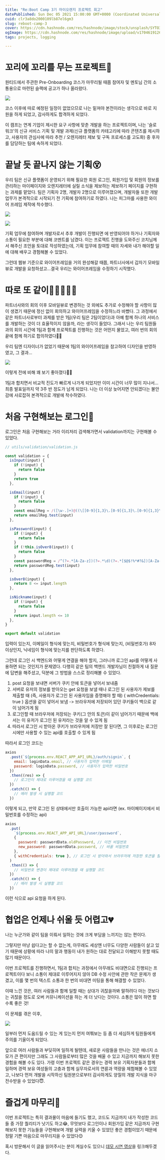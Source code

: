 ```yaml
---
title: "Re:Boot Camp 3기 마이오렌지 프로젝트 회고"
datePublished: Sun Dec 05 2021 15:00:00 GMT+0000 (Coordinated Universal Time)
cuid: clr3a8do2000109lb87el6gm3
slug: reboot-camp-3
cover: https://cdn.hashnode.com/res/hashnode/image/stock/unsplash/SYTO3xs06fU/upload/9851ad3e760eb2c305b284a1bbe4caea.jpeg
ogImage: https://cdn.hashnode.com/res/hashnode/image/upload/v1704619126890/b806ab74-06c1-4679-9a93-8d05ef17911d.png
tags: projects, logging

---
```


# 꼬리에 꼬리를 무는 프로젝트💫

원티드에서 주관한 Pre-Onboarding 코스가 마무리될 때쯤 참여자 및 멘토님 간의 소통용으로 마련된 슬랙에 공고가 하나 올라왔다.

![](https://images.velog.io/images/carmine/post/ef05dd09-0c0d-43dd-89a2-75b345501977/image.png)

코스 이후에 따로 예정된 일정이 없었으므로 나는 밑져야 본전이라는 생각으로 바로 지원을 하게 되었고, 감사하게도 합격하게 되었다.

이 캠프는 연계 기업이 제시한 요구 사항에 맞춘 개발을 하는 프로젝트이며, 나는 '슬로워크'의 신규 서비스 기획 및 개발 과제(신규 플랫폼의 카테고리에 따라 콘텐츠를 제시하고, 사용자의 관심사에 따라 추천 / 오렌지레터 제보 및 구독 프로세스를 고도화) 중 후자를 담당하는 팀에 속하게 되었다.

# 끝날 듯 끝나지 않는 기획😵

우리 팀은 신규 플랫폼이 운영되기 위해 필요한 회원 로그인, 회원가입 및 회원의 정보를 관리하는 마이페이지와 오렌지레터에 실릴 소식을 제보하는 제보하기 페이지를 구현하는 과제를 맡았다. 팀은 기획자 2명, 개발자 2명으로 이루어졌으며, 개발자들 또한 개발 업무가 본격적으로 시작되기 전 기획에 참여하기로 하였다. 나는 피그마를 사용한 와이어 프레임 제작에 착수했다.

![](https://images.velog.io/images/carmine/post/921bd753-7d3b-4db4-9840-336349449182/image.png)

![](https://images.velog.io/images/carmine/post/3f4d7ede-a077-491d-87d1-469da034428f/image.png)

기획 업무에 참여하며 개발자로서 추후 개발이 진행되면 에 반영되어야 하거나 기획자와 소통이 필요한 부분에 대해 코멘트를 남겼다. 이는 프로젝트 진행을 도와주신 코치님께서 해주신 조언을 토대로 작성하였는데, 기획 업무에 참여할 때의 자세와 내가 해야할 일에 대해 배우고 경험해볼 수 있었다.

그런데 웹뷰 기준으로 와이어프레임을 거의 완성해갈 때쯤, 파트너사에서 갑자기 모바일뷰로 개발을 요청하셨고...결국 우리는 와이어프레임을 수정하기 시작했다.

# 따로 또 같이👩🏻‍🤝‍👩🏻

파트너사와의 회의 이후 모바일뷰로 변경하는 것 외에도 추가로 수정해야 할 사항이 많이 생겼기 때문에 정신 없이 회의하고 와이어프레임을 수정하느라 바빴다. 그 과정에서 같은 파트너사로부터 과제를 받은 1팀(우리 팀은 2팀이었다)과 아예 함께 하나의 서비스를 개발하는 것이 더 효율적이지 않을까, 라는 생각이 들었다. 그래서 나는 우리 팀원들과의 회의 시간에 1팀과 함께 프로젝트를 진행하는 것은 어떤지 물었고, 여러 번의 회의 끝에 함께 하기로 합의하였다👍🏻

우리 팀엔 디자이너가 없었기 때문에 1팀의 와이어프레임을 참고하여 디자인을 반영하였고, 그 결과...

![](https://images.velog.io/images/carmine/post/dfd27d08-2e80-4879-9221-b0b503288362/image.png)

이렇게 전에 비해 꽤 보기 좋아졌다👍🏻

1팀과 합치면서 비교적 진도가 빠르게 나가게 되었지만 이미 시간이 너무 많이 지나서...최종 발표일까지 약 3주 반 정도가 남게 되었다. 나는 더 이상 늦어지면 안되겠다는 불안감에 사로잡혀 본격적으로 개발에 착수하였다.

# 처음 구현해보는 로그인🤯

로그인은 처음 구현해보는 거라 이리저리 검색해가면서 validation까지는 구현해볼 수 있었다.

```jsx
// utils/validation/validation.js

const validation = {
  isInput(input) {
    if (!input) {
      return false
    }
    return true
  },

  isEmail(input) {
    if (!input) {
      return false
    }
    const emailReg = /([\w-.]+)@((\[[0-9]{1,3}\.[0-9]{1,3}\.[0-9]{1,3}\.)|(([\w-]+\.)+))([a-zA-Z]{2,4}|[0-9]{1,3})(\]?)$/
    return emailReg.test(input)
  },

  isPassword(input) {
    if (!input) {
      return false
    }
    if (!this.isOver8(input)) {
      return false
    }
    const passwordReg = /^(?=.*[A-Za-z])(?=.*\d)(?=.*[$@$!%*#?&])[A-Za-z\d$@$!%*#?&]{8,}$/
    return passwordReg.test(input)
  },

  isOver8(input) {
    return 8 <= input.length
  },

  isNickname(input) {
    if (!input) {
      return false
    }
    return input.length <= 10
  },
}

export default validation
```

입력이 있는지, 이메일이 형식에 맞는지, 비밀번호가 형식에 맞는지, (비밀번호가) 8자 이상인지, 닉네임이 형식에 맞는지를 판단하도록 하였다.

그런데 로그인 시 백엔드와 어떻게 연결을 해야 할지, 그러니까 로그인 api를 어떻게 사용하면 되는 것인지가 문제였다. 다행히 같은 팀의 백엔드 개발자님이 친절하게 내 질문에 답변을 해주셨고, 덕분에 그 방법을 스스로 정리해볼 수 있었다.

1. post 요청을 보내면 서버가 쿠키 안에 토큰을 넣어서 보내줌
2. 서버로 유저의 정보를 받아오는 get 요청을 보낼 때나 로그인 된 사용자가 제보를 제출할 때 (즉, 사용자가 로그인 된 사용자임을 증명해야 할 때) { withCredentials: true } 옵션을 같이 넣어서 보냄 -> 브라우저에 저장되어 있던 쿠키들이 백으로 같이 넘어가게 됨
3. 로그인할 때 브라우저에 저장되는 쿠키(그 안의 토큰)이 같이 넘어가기 때문에 백에서는 이 유저가 로그인 된 유저라는 것을 알 수 있게 됨
4. 따라서 로그인 시 받아온 쿠키가 브라우저에 저장만 잘 된다면, 그 이후로는 로그인 시에만 사용할 수 있는 api를 호출할 수 있게 됨

따라서 로그인 코드는

```jsx
axios
  .post(`${process.env.REACT_APP_API_URL}/auth/signin`, {
    email: loginData.email, // 사용자가 입력한 이메일
    password: loginData.password, // 사용자가 입력한 비밀번호
  })
  .then((res) => {
    // 로그인이 제대로 이루어졌을 때 실행할 코드
  })
  .catch(() => {
    // 에러 발생 시 실행할 코드
  })
```

이렇게 되고, 만약 로그인 된 상태에서만 호출이 가능한 api라면 (ex. 마이페이지에서 비밀번호를 수정하는 api)

```jsx
axios
  .put(
    `${process.env.REACT_APP_API_URL}/user/password`,
    {
      password: passwordData.oldPassword, // 이전 비밀번호
      new_password: passwordData.password, // 바꿀 비밀번호
    },
    { withCredentials: true }, // 로그인 시 받아와서 브라우저에 저장한 토큰을 함께 백으로 보내는 코드
  )
  .then(() => {
    // 비밀번호 변경이 제대로 이루어졌을 때 실행할 코드
  })
  .catch(() => {
    // 에러 발생 시 실행할 코드
  })
```

이런 식으로 api 요청을 하게 된다.

# 협업은 언제나 쉬울 듯 어렵고💔

나는 누군가와 같이 팀을 이뤄서 일하는 것에 크게 부담을 느끼지는 않는 편이다.

그렇지만 마냥 쉽다고는 할 수 없는게, 아무래도 세상엔 너무도 다양한 사람들이 살고 있기 때문에 상황에 따라 나의 말과 행동이 내가 원하는 대로 전달되고 이해받지 못할 때도 많기 때문이다.

이번 프로젝트를 진행하면서, 1팀과 합치는 과정에서 아무래도 비대면으로 진행되는 프로젝트이다 보니 소통이 제대로 이루어지지 않아 DB 수정 사안에 관한 작은 문제가 생겼고, 이를 몇 번의 텍스트 소통과 한 번의 비대면 미팅을 통해 해결할 수 있었다.

이때 느낀 것은, 여러 사람들과 함께 일할 때는 상대가 귀찮을까봐 말하려다 마는 것보다는 귀찮을 정도로 오버 커뮤니케이션을 하는 게 더 낫다는 것이다. 소통은 많이 하면 할수록 좋은 것!

이 문제를 겪은 이후,

![](https://images.velog.io/images/carmine/post/3946e7c0-4b43-40a2-ba2a-dea6b5ee71cc/image.png)

일부러 먼저 도움드릴 수 있는 게 있는지 먼저 여쭤보는 등 좀 더 세심하게 팀원들에게 주의를 기울이게 되었다.

앞으로 여러 사람들과 부딪히며 일하게 될텐데, 새로운 사람들을 만나는 것은 에너지 소모가 큰 편이지만 그래도 그 사람들로부터 많은 것을 배울 수 있고 지금까지 해보지 못한 경험을 해볼 수도 있다. 가령 이번 프로젝트 같은 경우는 경력 보유 기획자분들과 함께 일하며 경력 보유 여성들의 고충과 함께 실무자로서의 연륜과 역량을 체험해볼 수 있었고, 나보다 먼저 개발을 시작하신 팀원분으로부터 감사하게도 양질의 개발 지식을 마구 전수받을 수 있었다😇.

# 즐겁게 마무리🤗

이번 프로젝트는 특히 결과물이 마음에 들기도 했고, 코드도 지금까지 내가 작성한 코드들 중 가장 퀄리티가 낫기도 하고😂, 무엇보다 로그인이나 회원가입 같은 지금까지 구현해보지 못한 기능들을 구현해보며 개발 실력을 키울 수 있었던 좋은 경험이었기 때문에 정말 기쁜 마음으로 마무리지을 수 있었다😊

혹시 방문해서 이 글을 읽어주시는 분이 계실수도 있으니 [데모 시연 영상](https://bit.ly/myorange-demo-vid)을 링크해두겠다.
